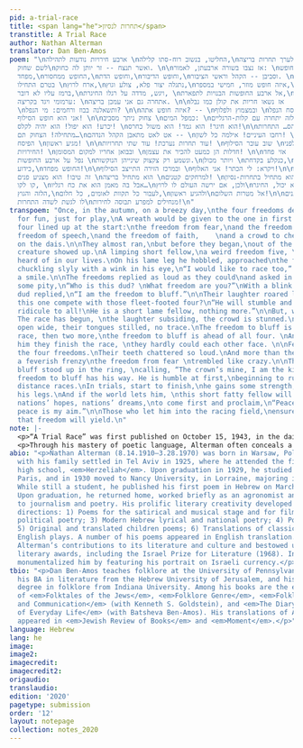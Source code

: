 ```yaml
---
pid: a-trial-race
title: <span lang="he">תחרות לנסיון</span>
transtitle: A Trial Race
author: Nathan Alterman
translator: Dan Ben-Amos
poem: "\nארבע חירויות נודעות לתהילה \nהחליטו, בנשוב רוח-סתו קלילה,\nלערך תחרות בריצה,
  לשם שחוק\nואשר תנצח -- זר יותן לה כחוק. \n\nאז נצבו בשורה ארבעתן, לאמור: \nהחופש
  מפחד,\nהחופש ממחסור,\nוחופש הדת,\nוחופש הדיבור,\nוסביבן -- הקהל וראשי הציבור. \n\nאך
  בטרם התחילו \nארח לרוץ,\nנתגלה יצור פלא, צולע וגוץ,\nאיזה חופש מוזר, חמישי במספר,\nשאפילו
  ברמז עליו לא דובר,\nויגש, מדדה על רגלו החיגרת, \nאל ארבע החופשות הבנויות לתפארת,\nויצחק
  ערמומי ויגד בקריצה: \nאתחרה גם אני עמכן בריצה. \n\nאז נשאו חריות את קולן כמו נבל
  \nותשאלנה בבוז ורחמים: מי הנפל? \n\nאיזה חופש אתה? -- \nובמצמוץ ולפלוף \nסח הנפל:
  אני הוא חופש הסילוף! \n\nצחוק ניתך מסביב \nכמפל המים: \nהלזה יתחרה עם קלות-הרגליים?\nהוא
  יכרע! הוא יפול! הוא יהיה לקלס! \nהוא חיגר! הוא גמד! הוא משול כחרס!\n\nאבל הס… התחרות
  מתחילה! הצחוק תם…\nאט לאט מתאבן הקהל הנדהם -- \nרחבו העיניים! אילמה כל לשון! \nהסילוף
  הפיסח \nמגיע ראשון! \n\nעוד תחרות נערכת! עוד שתי תחרויות! \nשוב עובר הסילוף \nלפני
  החירויות! \nובבואן אחריו למקום המסומן \nחדלות הן כמעט להכיר את עצמן! \n\nאזי פחד
  נפל על ארבע החופשות \nונשמע רק צקצוק שינייהן הנוקשות.\nויותר מכולן \nכנקלע בקדחת,\nרעד,
  כידוע,\nהחופש מפחד!\n\nובמרכז הזירה התייצב הסילוף \nויקרא: לי הכתר! אני האלוף!\n\n--הסילוף
  זה טיבו! הוא מצניע פנים \nהוא מתחיל בריצה \nלמרחקים קטנים! \nהוא מתחיל בתחרות-נסיון,
  קו לקו, \nאבל בה מאמן הוא את כח רגליו…\nולכן, אם ירשה העולם לו לרוץ\nהוא יכול, החיגר
  הלזה והגוץ,\nלעבור כל תקוות לאומים, כל חלום,\nולהגיע ראשון\nאל מטרות השלום!\n\nהנותנים
  לו לגשת לשדה התחרות\nמנחילים למפרע תבוסה לחירות!\n"
transpoem: "Once, in the autumn, on a breezy day,\nthe four freedoms decided to race.\nJust
  for fun, just for play,\nA wreath would be given to the one in first place.\n\nAll
  four lined up at the start:\nthe freedom from fear,\nand the freedom from want,\nthe
  freedom of speech,\nand the freedom of faith,    \nand a crowd to cheer,\nand VIPs
  on the dais.\n\nThey almost ran,\nbut before they began,\nout of the blue, \na strange
  creature showed up.\nA limping short fellow,\na weird freedom five, \none we’d never
  heard of in our lives.\nOn his lame leg he hobbled, approached\nthe famed four freedoms,\nand
  chuckling slyly with a wink in his eye,\n“I would like to race too,” said he with
  a smile.\n\nThe freedoms replied as loud as they could\nand asked in contempt and
  some pity,\n“Who is this dud? \nWhat freedom are you?”\nWith a blink and a snuff\nthe
  dud replied,\n“I am the freedom to bluff.”\n\nTheir laughter roared like a waterfall,\n“Will
  this one compete with those fleet-footed four?\n“He will stumble and fall, be a
  ridicule to all!\nHe is a short lame fellow, nothing more.”\n\nBut, wait, keep quiet.
  The race has begun, \nthe laughter subsiding, the crowd is stunned.\nTheir eyes
  open wide, their tongues stilled, no trace.\nThe freedom to bluff is in first place.\n\nAnother
  race, then two more,\nthe freedom to bluff is ahead of all four. \nAnd when behind
  him they finish the race, \nthey hardly could each other face. \n\nFear then seized
  the four freedoms.\nTheir teeth chattered so loud.\nAnd more than the others, \nin
  a feverish frenzy\nthe freedom from fear \ntrembled like crazy.\n\nThe freedom to
  bluff stood up in the ring, \ncalling, “The crown’s mine, I am the king.”\n\nThe
  freedom to bluff has his way. He is humble at first,\nbeginning to run in short
  distance races.\nIn trials, start to finish,\nhe gains some strength, muscling up
  his legs.\nAnd if the world lets him, \nthis short fatty fellow will certainly\novertake
  nations’ hopes, nations’ dreams,\nto come first and proclaim,\n“Peace is my goal,
  peace is my aim.”\n\nThose who let him into the racing field,\nensure it’s to him
  that freedom will yield.\n"
note: |-
  <p>“A Trial Race” was first published on October 15, 1943, in the daily, newspaper <em>Davar</em> in the column <em>Hatur hashevi’i</em> (“The Seventh Column”), so named because of its regular appearance on the seventh column of the newspaper’s second page of the Friday edition. It was reprinted in a volume of Alterman’s collected newspaper poems, <em>Hatur hashevi’i</em> (1948), and later in an annotated and chronological edition of these poems that appeared in 2009, edited by Devorah Gilulah.</p>
  <p>Through his mastery of poetic language, Alterman often conceals a poem’s subtle and profound meanings under the guise of colloquial idiom and political discourse, making translation challenging. In this poem two cases stand out: the title and the key word “freedom.” In Hebrew the title refers seemingly to a “practice race,” but the Hebrew word <em>nisayon</em> also means “experience,” “ordeal,” and “trial.” Most importantly, the radical <em>ns”h</em> is the verb that occurs in Genesis 22:1 of the Hebrew Bible, which describes God’s intention and action in putting Abraham through a heart-breaking ordeal of sacrificing his son Isaac. In the present poem, the use of this verb transforms comedy into tragedy. The other key word represents a different translation problem. In Hebrew there are two synonyms, <em>ḥofesh</em> and <em>ḥeirut</em>, that are cognates of the English words, “freedom” and “liberty.” <em>Ḥeirut</em> is of a higher register and occurs in the <em>Mishnah</em> (<em>Pesaḥim</em> 10:5) and in the <em>Haggadah</em> that is read ritualistically on the evening of the first day of the Passover holiday. <em>Ḥeirut</em> is also a charged word in Hebrew because it occurs in an idiom expressing transition from slavery to liberty. Alterman uses both nouns, but in my translation only “freedom” appears, freeing the poem from traditional associations and positioning it in the modern days’ political discourse of Roosevelt, and political situations of Alterman’s time and ours.</p>
abio: "<p>Nathan Alterman (8.14.1910–3.28.1970) was born in Warsaw, Poland, and together
  with his family settled in Tel Aviv in 1925, where he attended the first Hebrew
  high school, <em>Herzeliah</em>. Upon graduation in 1929, he studied a year in Sorbonne,
  Paris, and in 1930 moved to Nancy University, in Lorraine, majoring in agriculture.
  While still a student, he published his first poem in Hebrew on March 12, 1931.
  Upon graduation, he returned home, worked briefly as an agronomist and then switched
  to journalism and poetry. His prolific literary creativity developed in six interrelated
  directions: 1) Poems for the satirical and musical stage and for film; 2) Influential
  political poetry; 3) Modern Hebrew lyrical and national poetry; 4) Poetic plays;
  5) Original and translated children poems; 6) Translations of classical French and
  English plays. A number of his poems appeared in English translation. Israel recognized
  Alterman’s contributions to its literature and culture and bestowed upon him distinguished
  literary awards, including the Israel Prize for Literature (1968). In 2015, Israel
  monumentalized him by featuring his portrait on Israeli currency.</p>"
tbio: "<p>Dan Ben-Amos teaches folklore at the University of Pennsylvania. He earned
  his BA in literature from the Hebrew University of Jerusalem, and his doctorate
  degree in folklore from Indiana University. Among his books are the edited volumes
  of <em>Folktales of the Jews</em>, <em>Folklore Genre</em>, <em>Folklore, Performance
  and Communication</em> (with Kenneth S. Goldstein), and <em>The Diary: The Epic
  of Everyday Life</em> (with Batsheva Ben-Amos). His translations of Alterman’s poems
  appeared in <em>Jewish Review of Books</em> and <em>Moment</em>.</p>"
language: Hebrew
lang: he
image: 
image2: 
imagecredit: 
imagecredit2: 
origaudio: 
translaudio: 
edition: '2020'
pagetype: submission
order: '12'
layout: notepage
collection: notes_2020
---
```

